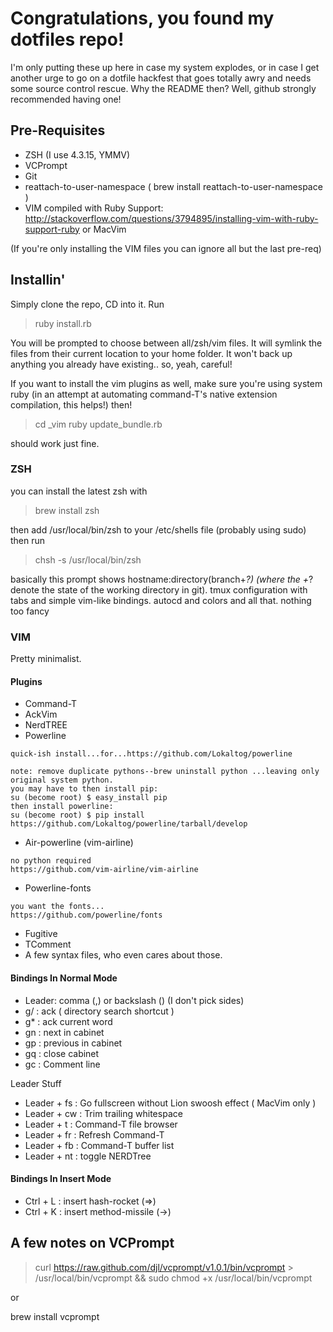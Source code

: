 # Congratulations, you found my dotfiles repo!
I'm only putting these up here in case my system explodes, or in case I get another urge to go on a dotfile hackfest that goes totally awry and needs some source control rescue. Why the README then? Well, github strongly recommended having one!

## Pre-Requisites
* ZSH (I use 4.3.15, YMMV)
* VCPrompt
* Git
* reattach-to-user-namespace ( brew install reattach-to-user-namespace )
* VIM compiled with Ruby Support: http://stackoverflow.com/questions/3794895/installing-vim-with-ruby-support-ruby or MacVim

(If you're only installing the VIM files you can ignore all but the last pre-req)

## Installin'
Simply clone the repo, CD into it. Run

>ruby install.rb

You will be prompted to choose between all/zsh/vim files. It will symlink the files from their current location to your home folder. It won't back up anything you already have existing.. so, yeah, careful!

If you want to install the vim plugins as well, make sure you're using system ruby (in an attempt at automating command-T's native extension compilation, this helps!) then!

>cd _vim
>ruby update_bundle.rb

should work just fine.

### ZSH
you can install the latest zsh with

>brew install zsh

then add /usr/local/bin/zsh to your /etc/shells file (probably using sudo) then run

>chsh -s /usr/local/bin/zsh

basically this prompt shows hostname:directory(branch+*?) (where the +*? denote the state of the working directory in git). tmux configuration with tabs and simple vim-like bindings. autocd and colors and all that. nothing too fancy

### VIM
Pretty minimalist.

#### Plugins
* Command-T
* AckVim
* NerdTREE
* Powerline 
```
quick-ish install...for...https://github.com/Lokaltog/powerline

note: remove duplicate pythons--brew uninstall python ...leaving only original system python.
you may have to then install pip:
su (become root) $ easy_install pip
then install powerline:
su (become root) $ pip install https://github.com/Lokaltog/powerline/tarball/develop
```
* Air-powerline (vim-airline)
```
no python required
https://github.com/vim-airline/vim-airline

```
* Powerline-fonts
```
you want the fonts...
https://github.com/powerline/fonts
```
* Fugitive
* TComment
* A few syntax files, who even cares about those.

#### Bindings In Normal Mode
* Leader: comma (,) or backslash (\) (I don't pick sides)
* g/  : ack ( directory search shortcut )
* g\* : ack current word
* gn  : next in cabinet
* gp  : previous in cabinet
* gq  : close cabinet
* gc  : Comment line

Leader Stuff

* Leader + fs : Go fullscreen without Lion swoosh effect ( MacVim only )
* Leader + cw : Trim trailing whitespace
* Leader + t  : Command-T file browser
* Leader + fr : Refresh Command-T
* Leader + fb : Command-T buffer list
* Leader + nt : toggle NERDTree

#### Bindings In Insert Mode
* Ctrl + L    : insert hash-rocket (=>)
* Ctrl + K    : insert method-missile (->)


## A few notes on VCPrompt
> curl https://raw.github.com/djl/vcprompt/v1.0.1/bin/vcprompt > /usr/local/bin/vcprompt && sudo chmod +x /usr/local/bin/vcprompt

or

brew install vcprompt
